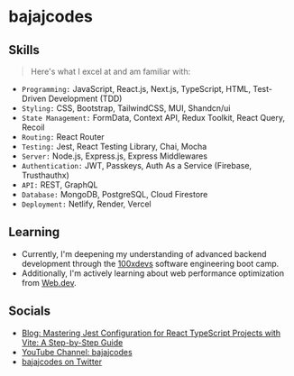 # bajajcodes

## Skills

> Here's what I excel at and am familiar with:

- `Programming:` JavaScript, React.js, Next.js, TypeScript, HTML, Test-Driven Development (TDD)
- `Styling:` CSS, Bootstrap, TailwindCSS, MUI, Shandcn/ui
- `State Management:` FormData, Context API, Redux Toolkit, React Query, Recoil
- `Routing:` React Router
- `Testing:` Jest, React Testing Library, Chai, Mocha
- `Server:` Node.js, Express.js, Express Middlewares
- `Authentication:` JWT, Passkeys, Auth As a Service (Firebase, Trusthauthx)
- `API:` REST, GraphQL
- `Database:` MongoDB, PostgreSQL, Cloud Firestore
- `Deployment:` Netlify, Render, Vercel


## Learning

- Currently, I'm deepening my understanding of advanced backend development through the [100xdevs](https://app.100xdevs.com/) software engineering boot camp.
- Additionally, I'm actively learning about web performance optimization from [Web.dev](https://web.dev/learn/performance).

## Socials

- [Blog: Mastering Jest Configuration for React TypeScript Projects with Vite: A Step-by-Step Guide](https://dev.to/shmbajaj/mastering-jest-configuration-for-react-typescript-projects-with-vite-a-step-by-step-guide-4k4b)
- [YouTube Channel: bajajcodes](https://www.youtube.com/channel/UCyxeQTvdF_EPhWPdHsjcXxA)
- [bajajcodes on Twitter](https://twitter.com/bajacodes)
